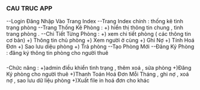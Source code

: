 ### CAU TRUC APP
--Login Đăng Nhập Vào Trang Index 
	--Trang Index chính : thống kê tình trạng phòng
	--Trang Thống Kê Phòng : +) hiển thị thông tin chung , tình trang phòng .
		--Chi Tiết Từng Phòng : +) xem chi tiết phòng ( các thông tin cơ bản)
								+) Thông tin chủ phòng
								+) Xem người ở cùng 
								+) Ghi Nợ 
								+) Tính Hoá Đơn
								+) Sao lưu diệu phòng
								+) Trả phòng
		--Tạo Phòng Mới
		--Đăng Ký Phòng : đăng ký thông tin phòng cho người thuê

### 
-Chức năng : +)admin điều khiển tình trạng , thêm xoá , sửa phòng
			 +)Đăng Ký phòng cho người thuê
			 +)Thanh Toán Hoá Đơn Mỗi Tháng , ghi nợ , xoá nợ , sao lưu dữ liệu phòng
			 +)Xuất file in hoá đơn cho khác
